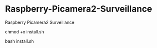 # Raspberry-Picamera2-Surveillance
Raspberry Picamera2 Surveillance

chmod +x install.sh

bash install.sh


